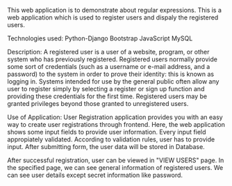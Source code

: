 This web application is to demonstrate about regular expressions.
This is a web application which is used to register users and dispaly the registered users.

Technologies used:
Python-Django
Bootstrap
JavaScript
MySQL

Description:
A registered user is a user of a website, program, or other system who has previously registered. Registered users normally provide some sort of credentials (such as a username or e-mail address, and a password) to the system in order to prove their identity: this is known as logging in. Systems intended for use by the general public often allow any user to register simply by selecting a register or sign up function and providing these credentials for the first time. Registered users may be granted privileges beyond those granted to unregistered users.

Use of Application:
User Registration application provides you with an easy way to create user registrations through frontend. Here, the web application shows some input fields to provide user information. Every input field appropiately validated. According to validation rules, user has to provide input. After submitting form, the user data will be stored in Database.

After successful registration, user can be viewed in "VIEW USERS" page. In the specified page, we can see general information of registered users. We can see user details except secret information like password.
